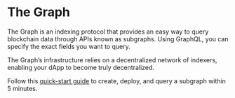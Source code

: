 # The Graph 

The Graph is an indexing protocol that provides an easy way to query blockchain data through APIs known as subgraphs. Using GraphQL, you can specify the exact fields you want to query.

The Graph’s infrastructure relies on a decentralized network of indexers, enabling your dApp to become truly decentralized.

Follow this [quick-start guide](https://thegraph.com/docs/en/quick-start/) to create, deploy, and query a subgraph within 5 minutes.

